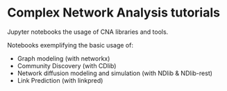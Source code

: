 # Complex Network Analysis tutorials
Jupyter notebooks the usage of CNA libraries and tools.

Notebooks exemplifying the basic usage of:

- Graph modeling (with networkx)
- Community Discovery (with CDlib) 
- Network diffusion modeling and simulation (with NDlib & NDlib-rest)
- Link Prediction (with linkpred)
